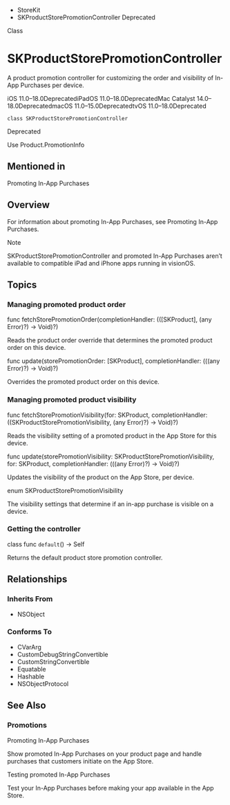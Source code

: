 

- StoreKit
-  SKProductStorePromotionController Deprecated

Class

# SKProductStorePromotionController

A product promotion controller for customizing the order and visibility of In-App Purchases per device.

iOS 11.0–18.0DeprecatediPadOS 11.0–18.0DeprecatedMac Catalyst 14.0–18.0DeprecatedmacOS 11.0–15.0DeprecatedtvOS 11.0–18.0Deprecated

``` source
class SKProductStorePromotionController
```

Deprecated

Use Product.PromotionInfo

## Mentioned in 

Promoting In-App Purchases

## Overview

For information about promoting In-App Purchases, see Promoting In-App Purchases.

Note

SKProductStorePromotionController and promoted In-App Purchases aren’t available to compatible iPad and iPhone apps running in visionOS.

## Topics

### Managing promoted product order

func fetchStorePromotionOrder(completionHandler: (([SKProduct], (any Error)?) -> Void)?)

Reads the product order override that determines the promoted product order on this device.

func update(storePromotionOrder: [SKProduct], completionHandler: (((any Error)?) -> Void)?)

Overrides the promoted product order on this device.

### Managing promoted product visibility

func fetchStorePromotionVisibility(for: SKProduct, completionHandler: ((SKProductStorePromotionVisibility, (any Error)?) -> Void)?)

Reads the visibility setting of a promoted product in the App Store for this device.

func update(storePromotionVisibility: SKProductStorePromotionVisibility, for: SKProduct, completionHandler: (((any Error)?) -> Void)?)

Updates the visibility of the product on the App Store, per device.

enum SKProductStorePromotionVisibility

The visibility settings that determine if an in-app purchase is visible on a device.

### Getting the controller

class func `default`() -> Self

Returns the default product store promotion controller.

## Relationships

### Inherits From

- NSObject

### Conforms To

- CVarArg
- CustomDebugStringConvertible
- CustomStringConvertible
- Equatable
- Hashable
- NSObjectProtocol

## See Also

### Promotions

Promoting In-App Purchases

Show promoted In-App Purchases on your product page and handle purchases that customers initiate on the App Store.

Testing promoted In-App Purchases

Test your In-App Purchases before making your app available in the App Store.

